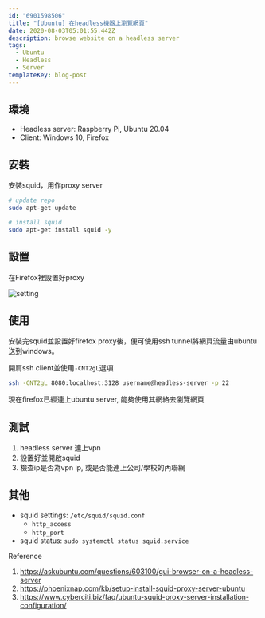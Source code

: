 ```yaml
---
id: "6901598506"
title: "[Ubuntu] 在headless機器上瀏覽網頁"
date: 2020-08-03T05:01:55.442Z
description: browse website on a headless server
tags:
  - Ubuntu
  - Headless
  - Server
templateKey: blog-post
---
```

## 環境

* Headless server: Raspberry Pi, Ubuntu 20.04
* Client: Windows 10, Firefox



## 安裝

安裝squid，用作proxy server

```bash
# update repo
sudo apt-get update

# install squid
sudo apt-get install squid -y
```



## 設置

在Firefox裡設置好proxy

![setting](https://i.imgur.com/Aaod9ad.png)



## 使用

安裝完squid並設置好firefox proxy後，便可使用ssh tunnel將網頁流量由ubuntu送到windows。

開肩ssh client並使用`-CNT2gL`選項

```bash
ssh -CNT2gL 8080:localhost:3128 username@headless-server -p 22
```

現在firefox已經連上ubuntu server, 能夠使用其網絡去瀏覽網頁



## 測試

1. headless server 連上vpn
2. 設置好並開啟squid
3. 檢查ip是否為vpn ip, 或是否能連上公司/學校的內聯網



## 其他

* squid settings: `/etc/squid/squid.conf`
  * `http_access`
  * `http_port`
* squid status: `sudo systemctl status squid.service`



Reference

1. https://askubuntu.com/questions/603100/gui-browser-on-a-headless-server
2. https://phoenixnap.com/kb/setup-install-squid-proxy-server-ubuntu
3. https://www.cyberciti.biz/faq/ubuntu-squid-proxy-server-installation-configuration/